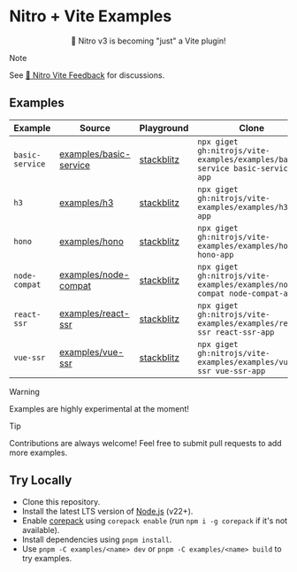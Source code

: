 # Nitro + Vite Examples

<p align="center">🎉 Nitro v3 is becoming "just" a Vite plugin!</p>

> [!NOTE]
> See [💬 Nitro Vite Feedback](https://github.com/nitrojs/nitro/discussions/3460) for discussions.

## Examples

<!-- Use `pnpm automd` to update section below -->

<!-- automd:examples -->

| Example         | Source                                              | Playground                                                                                                                                                   | Clone                                                                         |
| --------------- | --------------------------------------------------- | ------------------------------------------------------------------------------------------------------------------------------------------------------------ | ----------------------------------------------------------------------------- |
| `basic-service` | [examples/basic-service](./examples/basic-service/) | [stackblitz](https://stackblitz.com/fork/github/nitrojs/nitro-vite-examples/tree/main/examples/basic-service?startScript=dev&file=vite.config.mjs,server.ts) | `npx giget gh:nitrojs/vite-examples/examples/basic-service basic-service-app` |
| `h3`            | [examples/h3](./examples/h3/)                       | [stackblitz](https://stackblitz.com/fork/github/nitrojs/nitro-vite-examples/tree/main/examples/h3?startScript=dev&file=vite.config.mjs,server.ts)            | `npx giget gh:nitrojs/vite-examples/examples/h3 h3-app`                       |
| `hono`          | [examples/hono](./examples/hono/)                   | [stackblitz](https://stackblitz.com/fork/github/nitrojs/nitro-vite-examples/tree/main/examples/hono?startScript=dev&file=vite.config.mjs,server.ts)          | `npx giget gh:nitrojs/vite-examples/examples/hono hono-app`                   |
| `node-compat`   | [examples/node-compat](./examples/node-compat/)     | [stackblitz](https://stackblitz.com/fork/github/nitrojs/nitro-vite-examples/tree/main/examples/node-compat?startScript=dev&file=vite.config.mjs,server.ts)   | `npx giget gh:nitrojs/vite-examples/examples/node-compat node-compat-app`     |
| `react-ssr`     | [examples/react-ssr](./examples/react-ssr/)         | [stackblitz](https://stackblitz.com/fork/github/nitrojs/nitro-vite-examples/tree/main/examples/react-ssr?startScript=dev&file=vite.config.mjs,server.ts)     | `npx giget gh:nitrojs/vite-examples/examples/react-ssr react-ssr-app`         |
| `vue-ssr`       | [examples/vue-ssr](./examples/vue-ssr/)             | [stackblitz](https://stackblitz.com/fork/github/nitrojs/nitro-vite-examples/tree/main/examples/vue-ssr?startScript=dev&file=vite.config.mjs,server.ts)       | `npx giget gh:nitrojs/vite-examples/examples/vue-ssr vue-ssr-app`             |

<!-- /automd -->

> [!WARNING]
> Examples are highly experimental at the moment!

> [!TIP]
> Contributions are always welcome! Feel free to submit pull requests to add more examples.

## Try Locally

- Clone this repository.
- Install the latest LTS version of [Node.js](https://nodejs.org/en/) (v22+).
- Enable [corepack](https://github.com/nodejs/corepack) using `corepack enable` (run `npm i -g corepack` if it's not available).
- Install dependencies using `pnpm install`.
- Use `pnpm -C examples/<name> dev` or `pnpm -C examples/<name> build` to try examples.
